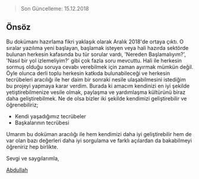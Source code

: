 > Son Güncelleme: 15.12.2018

## Önsöz

Bu dokümanı hazırlama fikri yaklaşık olarak Aralık 2018'de ortaya çıktı. O sıralar yazılıma yeni başlayan, başlamak isteyen veya hali hazırda sektörde bulunan herkesin kafasında bu tür sorular vardı, 'Nereden Başlamalıyım?', 'Nasıl bir yol izlemeliyim?' gibi çok fazla soru mevcuttu. Hali ile herkesin sormuş olduğu soruya cevabı verebilmek için zaman ayırmak mümkün değil. Öyle olunca derli toplu herkesin katkıda bulunabileceği ve herkesin tecrübeleri aracılığı ile her daim bir sonraki nesile ulaşabilmesini istediğim bu projeyi yapmaya karar verdim. Burada ki amacım kendinizi en iyi şekilde yetiştirebilmenize vesile olmak, paylaşma ve yardımlaşma kültürünü biraz daha geliştirebilmek. Ne de olsa bizler iki şekilde kendimizi geliştirebilir ve öğrenebiliriz;

* Kendi yaşadığımız tecrübeler
* Başkalarının tecrübesi

Umarım bu doküman aracılığı ile hem kendimizi daha iyi geliştirebilir hem de var olan bazı değerleri daha iyi sorgulama ve farklı açılardan da bakabilmeyi öğreniriz hep birlikte.

Sevgi ve saygılarımla,

[Abdullah](https://github.com/mrabdullahsahin)
